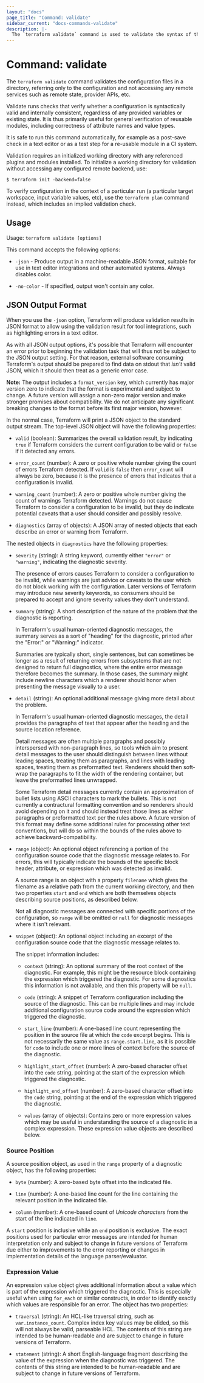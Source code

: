 ```yaml
---
layout: "docs"
page_title: "Command: validate"
sidebar_current: "docs-commands-validate"
description: |-
  The `terraform validate` command is used to validate the syntax of the terraform files.
---
```


# Command: validate

The `terraform validate` command validates the configuration files in a
directory, referring only to the configuration and not accessing any remote
services such as remote state, provider APIs, etc.

Validate runs checks that verify whether a configuration is syntactically
valid and internally consistent, regardless of any provided variables or
existing state. It is thus primarily useful for general verification of
reusable modules, including correctness of attribute names and value types.

It is safe to run this command automatically, for example as a post-save
check in a text editor or as a test step for a re-usable module in a CI
system.

Validation requires an initialized working directory with any referenced
plugins and modules installed. To initialize a working directory for
validation without accessing any configured remote backend, use:

```
$ terraform init -backend=false
```

To verify configuration in the context of a particular run (a particular
target workspace, input variable values, etc), use the `terraform plan`
command instead, which includes an implied validation check.

## Usage

Usage: `terraform validate [options]`

This command accepts the following options:

- `-json` - Produce output in a machine-readable JSON format, suitable for
  use in text editor integrations and other automated systems. Always disables
  color.

- `-no-color` - If specified, output won't contain any color.

## JSON Output Format

When you use the `-json` option, Terraform will produce validation results
in JSON format to allow using the validation result for tool integrations, such
as highlighting errors in a text editor.

As with all JSON output options, it's possible that Terraform will encounter
an error prior to beginning the validation task that will thus not be subject
to the JSON output setting. For that reason, external software consuming
Terraform's output should be prepared to find data on stdout that _isn't_ valid
JSON, which it should then treat as a generic error case.

**Note:** The output includes a `format_version` key, which currently has major
version zero to indicate that the format is experimental and subject to change.
A future version will assign a non-zero major version and make stronger
promises about compatibility. We do not anticipate any significant breaking
changes to the format before its first major version, however.

In the normal case, Terraform will print a JSON object to the standard output
stream. The top-level JSON object will have the following properties:

* `valid` (boolean): Summarizes the overall validation result, by indicating
  `true` if Terraform considers the current configuration to be valid or
  `false` if it detected any errors.

* `error_count` (number): A zero or positive whole number giving the count
  of errors Terraform detected. If `valid` is `false` then `error_count` will
  always be zero, because it is the presence of errors that indicates that
  a configuration is invalid.

* `warning_count` (number): A zero or positive whole number giving the count
  of warnings Terraform detected. Warnings do not cause Terraform to consider
  a configuration to be invalid, but they do indicate potential caveats that
  a user should consider and possibly resolve.

* `diagnostics` (array of objects): A JSON array of nested objects that each
  describe an error or warning from Terraform.

The nested objects in `diagnostics` have the following properties:

* `severity` (string): A string keyword, currently either `"error"` or
  `"warning"`, indicating the diagnostic severity.

    The presence of errors causes Terraform to consider a configuration to be
    invalid, while warnings are just advice or caveats to the user which do not
    block working with the configuration. Later versions of Terraform may
    introduce new severity keywords, so consumers should be prepared to accept
    and ignore severity values they don't understand.

* `summary` (string): A short description of the nature of the problem that
  the diagnostic is reporting.

    In Terraform's usual human-oriented diagnostic messages, the summary serves
    as a sort of "heading" for the diagnostic, printed after the "Error:" or
    "Warning:" indicator.

    Summaries are typically short, single sentences, but can sometimes be longer
    as a result of returning errors from subsystems that are not designed to
    return full diagnostics, where the entire error message therefore becomes the
    summary. In those cases, the summary might include newline characters which
    a renderer should honor when presenting the message visually to a user.

* `detail` (string): An optional additional message giving more detail about
  the problem.

    In Terraform's usual human-oriented diagnostic messages, the detail provides
    the paragraphs of text that appear after the heading and the source location
    reference.

    Detail messages are often multiple paragraphs and possibly interspersed with
    non-paragraph lines, so tools which aim to present detail messages to the
    user should distinguish between lines without leading spaces, treating them
    as paragraphs, and lines with leading spaces, treating them as preformatted
    text. Renderers should then soft-wrap the paragraphs to fit the width of the
    rendering container, but leave the preformatted lines unwrapped.

    Some Terraform detail messages currently contain an approximation of bullet
    lists using ASCII characters to mark the bullets. This is not currently a
    contractural formatting convention and so renderers should avoid depending on
    it and should instead treat those lines as either paragraphs or preformatted
    text per the rules above. A future version of this format may define some
    additional rules for processing other text conventions, but will do so within
    the bounds of the rules above to achieve backward-compatibility.

* `range` (object): An optional object referencing a portion of the configuration
  source code that the diagnostic message relates to. For errors, this will
  typically indicate the bounds of the specific block header, attribute, or
  expression which was detected as invalid.

    A source range is an object with a property `filename` which gives the
    filename as a relative path from the current working directory, and then
    two properties `start` and `end` which are both themselves objects
    describing source positions, as described below.

    Not all diagnostic messages are connected with specific portions of the
    configuration, so `range` will be omitted or `null` for diagnostic messages
    where it isn't relevant.

* `snippet` (object): An optional object including an excerpt of the
  configuration source code that the diagnostic message relates to.

    The snippet information includes:

    * `context` (string): An optional summary of the root context of the
      diagnostic. For example, this might be the resource block containing the
      expression which triggered the diagnostic. For some diagnostics this
      information is not available, and then this property will be `null`.

    * `code` (string): A snippet of Terraform configuration including the
      source of the diagnostic. This can be multiple lines and may include
      additional configuration source code around the expression which
      triggered the diagnostic.

    * `start_line` (number): A one-based line count representing the position
      in the source file at which the `code` excerpt begins. This is not
      necessarily the same value as `range.start.line`, as it is possible for
      `code` to include one or more lines of context before the source of the
      diagnostic.

    * `highlight_start_offset` (number): A zero-based character offset into the
      `code` string, pointing at the start of the expression which triggered
      the diagnostic.

    * `highlight_end_offset` (number): A zero-based character offset into the
      `code` string, pointing at the end of the expression which triggered the
      diagnostic.

    * `values` (array of objects): Contains zero or more expression values
      which may be useful in understanding the source of a diagnostic in a
      complex expression. These expression value objects are described below.

### Source Position

A source position object, as used in the `range` property of a diagnostic
object, has the following properties:

* `byte` (number): A zero-based byte offset into the indicated file.

* `line` (number): A one-based line count for the line containing the relevant
  position in the indicated file.

* `column` (number): A one-based count of _Unicode characters_ from the start
  of the line indicated in `line`.

A `start` position is inclusive while an `end` position is exclusive. The
exact positions used for particular error messages are intended for human
interpretation only and subject to change in future versions of Terraform due
either to improvements to the error reporting or changes in implementation
details of the language parser/evaluator.

### Expression Value

An expression value object gives additional information about a value which is
part of the expression which triggered the diagnostic. This is especially
useful when using `for_each` or similar constructs, in order to identify
exactly which values are responsible for an error. The object has two properties:

* `traversal` (string): An HCL-like traversal string, such as
  `var.instance_count`. Complex index key values may be elided, so this will
  not always be valid, parseable HCL. The contents of this string are intended
  to be human-readable and are subject to change in future versions of
  Terraform.

* `statement` (string): A short English-language fragment describing the value
  of the expression when the diagnostic was triggered. The contents of this
  string are intended to be human-readable and are subject to change in future
  versions of Terraform.
